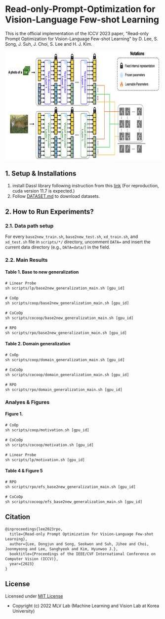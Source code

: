 # Read-only-Prompt-Optimization for Vision-Language Few-shot Learning

This is the official implementation of the ICCV 2023 paper, "Read-only Prompt Optimization for Vision-Language Few-shot Learning" by D. Lee, S. Song, J. Suh, J. Choi, S. Lee and H. J. Kim.


<img src="figures/figure.png" width="800" height="350">

## 1. Setup & Installations
1. install Dassl library following instruction from this [link](https://github.com/KaiyangZhou/Dassl.pytorch#installation) (For reproduction, cuda version 11.7 is expected.)
2. Follow [DATASET.md](https://github.com/dongdori/Read-only-Prompt-Optimization/blob/main/DATASETS.md) to download datasets.

## 2. How to Run Experiments?

### 2.1. Data path setup
For every ```base2new_train.sh```, ```base2new_test.sh```, ```xd_train.sh```, and ```xd_test.sh```  file in ```scripts/*/``` directory, uncomment ```DATA=``` and insert the current data directory (e.g., ```DATA=data/```) in the field.

### 2.2. Main Results
#### Table 1. Base to new generalization 

```
# Linear Probe
sh scripts/lp/base2new_generalization_main.sh [gpu_id]

# CoOp
sh scripts/coop/base2new_generalization_main.sh [gpu_id]

# CoCoOp
sh scripts/cocoop/base2new_generalization_main.sh [gpu_id]

# RPO
sh scripts/rpo/base2new_generalization_main.sh [gpu_id]
```

#### Table 2. Domain generalization
```
# CoOp
sh scripts/coop/domain_generalization_main.sh [gpu_id]

# CoCoOp
sh scripts/cocoop/domain_generalization_main.sh [gpu_id]

# RPO
sh scripts/rpo/domain_generalization_main.sh [gpu_id]
```

### Analyes & Figures

#### Figure 1.
```
# CoOp
sh scripts/coop/motivation.sh [gpu_id]

# CoCoOp
sh scripts/cocoop/motivation.sh [gpu_id]

# Linear Probe
sh scripts/lp/motivation.sh [gpu_id]
```



#### Table 4 & Figure 5
```
# RPO
sh scripts/rpo/efs_base2new_generalization_main.sh [gpu_id]

# CoCoOp
sh scripts/cocoop/efs_base2new_generalization_main.sh [gpu_id]
```

## Citation
```
@inproceedings{lee2023rpo,
  title={Read-only Prompt Optimization for Vision-Language Few-shot Learning},
  author={Lee, Dongjun and Song, Seokwon and Suh, Jihee and Choi, Joonmyeong and Lee, Sanghyeok and Kim, Hyunwoo J.},
  booktitle={Proceedings of the IEEE/CVF International Conference on Computer Vision (ICCV)},
  year={2023}
}
```

## License
Licensed under [MIT License](LICENSE)
* Copyright (c) 2022 MLV Lab (Machine Learning and Vision Lab at Korea University)